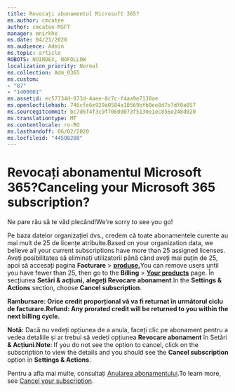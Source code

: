 ```yaml
---
title: Revocați abonamentul Microsoft 365?
ms.author: cmcatee
author: cmcatee-MSFT
manager: mnirkhe
ms.date: 04/21/2020
ms.audience: Admin
ms.topic: article
ROBOTS: NOINDEX, NOFOLLOW
localization_priority: Normal
ms.collection: Adm_O365
ms.custom:
- "87"
- "1400001"
ms.assetid: ec57734d-073d-4aee-8c7c-f4aa9e7130ae
ms.openlocfilehash: 746cfe6e929a0584a10569bfb0ee8d7e7df0a857
ms.sourcegitcommit: bc7d6f4f3c9f7060d073f5130e1ec856e248d020
ms.translationtype: MT
ms.contentlocale: ro-RO
ms.lasthandoff: 06/02/2020
ms.locfileid: "44508208"
---
```

# <a name="canceling-your-microsoft-365-subscription"></a><span data-ttu-id="49a42-102">Revocați abonamentul Microsoft 365?</span><span class="sxs-lookup"><span data-stu-id="49a42-102">Canceling your Microsoft 365 subscription?</span></span>

<span data-ttu-id="49a42-103">Ne pare rău să te văd plecând!</span><span class="sxs-lookup"><span data-stu-id="49a42-103">We're sorry to see you go!</span></span>
  
<span data-ttu-id="49a42-104">Pe baza datelor organizației dvs., credem că toate abonamentele curente au mai mult de 25 de licențe atribuite.</span><span class="sxs-lookup"><span data-stu-id="49a42-104">Based on your organization data, we believe all your current subscriptions have more than 25 assigned licenses.</span></span> <span data-ttu-id="49a42-105">Aveți posibilitatea să eliminați utilizatorii până când aveți mai puțin de 25, apoi să accesați pagina **Facturare** \> **[produse.](https://go.microsoft.com/fwlink/p/?linkid=842054)**</span><span class="sxs-lookup"><span data-stu-id="49a42-105">You can remove users until you have fewer than 25, then go to the **Billing** \> **[Your products](https://go.microsoft.com/fwlink/p/?linkid=842054)** page.</span></span> <span data-ttu-id="49a42-106">În secțiunea **Setări & acțiuni,** **alegeți Revocare abonament**.</span><span class="sxs-lookup"><span data-stu-id="49a42-106">In the **Settings & Actions** section, choose **Cancel subscription**.</span></span>
 
<span data-ttu-id="49a42-107">**Rambursare: Orice credit proporțional vă va fi returnat în următorul ciclu de facturare.**</span><span class="sxs-lookup"><span data-stu-id="49a42-107">**Refund: Any prorated credit will be returned to you within the next billing cycle.**</span></span> 

<span data-ttu-id="49a42-108">**Notă:** Dacă nu vedeți opțiunea de a anula, faceți clic pe abonament pentru a vedea detaliile și ar trebui să vedeți opțiunea **Revocare abonament** în Setări **& Acțiuni**.</span><span class="sxs-lookup"><span data-stu-id="49a42-108">**Note**: If you do not see the option to cancel, click on the subscription to view the details and you should see the **Cancel subscription** option in **Settings & Actions**.</span></span> 

<span data-ttu-id="49a42-109">Pentru a afla mai multe, consultați [Anularea abonamentului](https://docs.microsoft.com/microsoft-365/commerce/subscriptions/cancel-your-subscription).</span><span class="sxs-lookup"><span data-stu-id="49a42-109">To learn more, see [Cancel your subscription](https://docs.microsoft.com/microsoft-365/commerce/subscriptions/cancel-your-subscription).</span></span>
